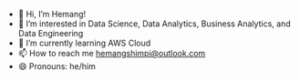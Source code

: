 - 👋 Hi, I’m Hemang!
- 👀 I’m interested in Data Science, Data Analytics, Business Analytics, and Data Engineering
- 🌱 I’m currently learning AWS Cloud 
- 📫 How to reach me hemangshimpi@outlook.com
- 😄 Pronouns: he/him


